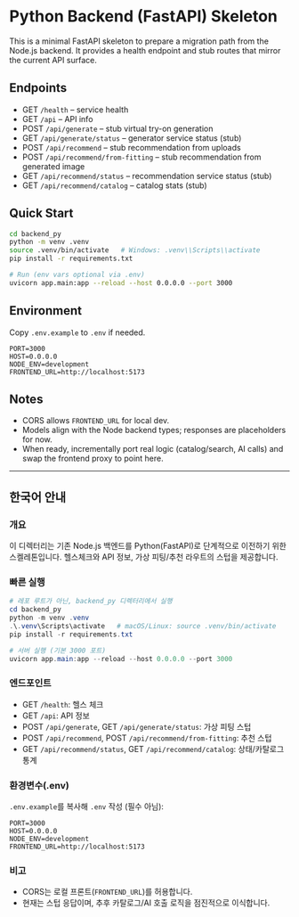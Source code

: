 # Python Backend (FastAPI) Skeleton

This is a minimal FastAPI skeleton to prepare a migration path from the Node.js backend. It provides a health endpoint and stub routes that mirror the current API surface.

## Endpoints

- GET `/health` – service health
- GET `/api` – API info
- POST `/api/generate` – stub virtual try-on generation
- GET `/api/generate/status` – generator service status (stub)
- POST `/api/recommend` – stub recommendation from uploads
- POST `/api/recommend/from-fitting` – stub recommendation from generated image
- GET `/api/recommend/status` – recommendation service status (stub)
- GET `/api/recommend/catalog` – catalog stats (stub)

## Quick Start

```bash
cd backend_py
python -m venv .venv
source .venv/bin/activate   # Windows: .venv\\Scripts\\activate
pip install -r requirements.txt

# Run (env vars optional via .env)
uvicorn app.main:app --reload --host 0.0.0.0 --port 3000
```

## Environment

Copy `.env.example` to `.env` if needed.

```env
PORT=3000
HOST=0.0.0.0
NODE_ENV=development
FRONTEND_URL=http://localhost:5173
```

## Notes

- CORS allows `FRONTEND_URL` for local dev.
- Models align with the Node backend types; responses are placeholders for now.
- When ready, incrementally port real logic (catalog/search, AI calls) and swap the frontend proxy to point here.

---

## 한국어 안내

### 개요
이 디렉터리는 기존 Node.js 백엔드를 Python(FastAPI)로 단계적으로 이전하기 위한 스켈레톤입니다. 헬스체크와 API 정보, 가상 피팅/추천 라우트의 스텁을 제공합니다.

### 빠른 실행
```powershell
# 레포 루트가 아닌, backend_py 디렉터리에서 실행
cd backend_py
python -m venv .venv
.\.venv\Scripts\activate   # macOS/Linux: source .venv/bin/activate
pip install -r requirements.txt

# 서버 실행 (기본 3000 포트)
uvicorn app.main:app --reload --host 0.0.0.0 --port 3000
```

### 엔드포인트
- GET `/health`: 헬스 체크
- GET `/api`: API 정보
- POST `/api/generate`, GET `/api/generate/status`: 가상 피팅 스텁
- POST `/api/recommend`, POST `/api/recommend/from-fitting`: 추천 스텁
- GET `/api/recommend/status`, GET `/api/recommend/catalog`: 상태/카탈로그 통계

### 환경변수(.env)
`.env.example`를 복사해 `.env` 작성 (필수 아님):
```
PORT=3000
HOST=0.0.0.0
NODE_ENV=development
FRONTEND_URL=http://localhost:5173
```

### 비고
- CORS는 로컬 프론트(`FRONTEND_URL`)를 허용합니다.
- 현재는 스텁 응답이며, 추후 카탈로그/AI 호출 로직을 점진적으로 이식합니다.
